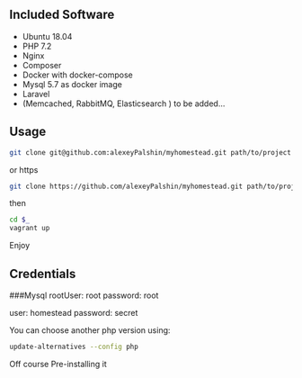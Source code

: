 ## Included Software
* Ubuntu 18.04
* PHP 7.2
* Nginx
* Composer
* Docker with docker-compose 
* Mysql 5.7 as docker image
* Laravel 
* (Memcached, RabbitMQ, Elasticsearch ) to be added...

## Usage
```bash
git clone git@github.com:alexeyPalshin/myhomestead.git path/to/project
```
or https
```bash
git clone https://github.com/alexeyPalshin/myhomestead.git path/to/project
```
then 
```bash
cd $_
vagrant up 
```
Enjoy

## Credentials
###Mysql
rootUser: root
password: root

user: homestead
password: secret

You can choose another php version using:
```bash
update-alternatives --config php
```
Off course Pre-installing it
